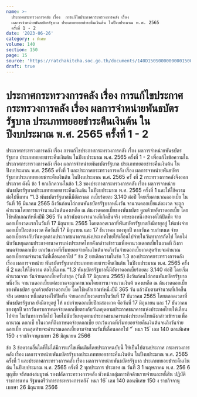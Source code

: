 ```yaml
---
name: >-
  ประกาศกระทรวงการคลัง เรื่อง  การแก้ไขประกาศกระทรวงการคลัง เรื่อง
  ผลการจำหน่ายพันธบัตรรัฐบาล ประเภททยอยชำระคืนเงินต้น ในปีงบประมาณ พ.ศ. 2565
  ครั้งที่ 1 - 2
date: '2023-06-26'
category: ง พิเศษ
volume: 140
section: 150
page: 15
source: 'https://ratchakitcha.soc.go.th/documents/140D150S0000000001500.pdf'
draft: true
---
```


# ประกาศกระทรวงการคลัง เรื่อง  การแก้ไขประกาศกระทรวงการคลัง เรื่อง ผลการจำหน่ายพันธบัตรรัฐบาล ประเภททยอยชำระคืนเงินต้น ในปีงบประมาณ พ.ศ. 2565 ครั้งที่ 1 - 2

ประกาศกระทรวงการคลัง เรื่อง การแก้ไขประกาศกระทรวงการคลัง เรื่อง ผลการจำหน่ายพันธบัตรรัฐบาล ประเภททยอยชาระคืนเงินต้น ในปีงบประมาณ พ.ศ. 2565 ครั้งที่ 1 - 2 เพื่อแก้ไขข้อความในประกาศกระทรวงการคลัง เรื่อง ผลการจำหน่ายพันธบัตรรัฐบาล ประเภททยอยชำระคืนเงินต้น ในปีงบประมาณ พ.ศ. 2565 ครั้งที่ 1 และประกาศกระทรวงการคลัง เรื่อง ผลการจาหน่ายพันธบัตรรัฐบาลประเภททยอยชาระคืนเงินต้น ในปีงบประมาณ พ.ศ. 2565 ครั้ งที่ 2 กระทรวงการคลังจึงออกประกาศ ดังนี้ ข้อ 1 ยกเลิกความในข้อ 1.3 ของประกาศกระทรวงการคลัง เรื่อง ผลการจาหน่าย พันธบัตรรัฐบาลประเภททยอยชาระคืนเงินต้น ในปีงบประมาณ พ.ศ. 2565 ครั้งที่ 1 และให้ใช้ความ ต่อไปนี้แทน “1.3 พันธบัตรรัฐบาลนี้มีอัตราดอ กเบี้ยร้อยละ 3.140 ต่อปี โดยเริ่มคานวณดอกเบี้ย ในวันที่ 16 มีนาคม 2565 ถึงวันก่อนไถ่ถอนพันธบัตรรัฐบาลหนึ่งวัน จานวนดอกเบี้ยแต่ละงวด จะถูกคำนวณโดยการนาจำนวนเงินต้นคงเหลือ ณ ต้นงวดดอกเบี้ยของพันธบัตร คูณด้วยอัตราดอกเบี้ย โดยใช้หลักเกณฑ์หนึ่งปีมี 365 วัน แล้วนับตามจานวนที่เกิดขึ้นจริง เศษของหนึ่งสตางค์ให้ปัดทิ้ง จ่ายดอกเบี้ยงวดแรกในวันที่ 17 มิถุนายน 2565 โดยตลอดเวลาที่พันธบัตรรัฐบาลยังมีอายุอยู่ ให้แบ่งจ่าย ดอกเบี้ยปีละสองงวด คือวันที่ 17 มิถุนายน และ 17 ธันวาคม ของทุกปี หากวันค รบกำหนด จ่ายดอกเบี้ยตรงกับวันหยุดตามประกาศธนาคารแห่งประเทศไทยให้เลื่อนไปจ่ายในวันทาการถัดไป โดยไม่นับวันหยุดตามประกาศธนาคารแห่งประเทศไทยดังกล่าวเข้ารวมเพื่อคานวณดอกเบี้ยในงวดที่ ถึงกาหนดจ่ายดอกเบี้ย ยกเว้นงวดที่เริ่มทยอยจ่ายคืนเงินต้นจนถึงวันจ่ายดอกเบี้ยงวดสุดท้ายจะคำนวณ ดอกเบี้ยตามจำนวนวันที่เลื่อนออกไป ” ข้อ 2 ยกเลิกความในข้อ 1.3 ของประกาศกระทรวงการคลัง เรื่อง ผลการจาหน่าย พันธบัตรรัฐบาลประเภททยอยชาระคืนเงินต้น ในปีงบประมาณ พ.ศ. 2565 ครั้งที่ 2 และให้ใช้ความ ต่อไปนี้แทน “1.3 พันธบัตรรัฐบาลนี้มีอัตราดอกเบี้ยร้อยละ 3.140 ต่อปี โดยเริ่มคำนวณจาก วันจ่ายดอกเบี้ยครั้งล่าสุด (วันที่ 17 มิถุนายน 2565) ถึงวันก่อนไถ่ถอนพันธบัตรรัฐบาลหนึ่งวัน จานวนดอกเบี้ยแต่ละงวดจะถูกคานวณโดยการนาจานวนเงินต้ นคงเหลือ ณ ต้นงวดดอกเบี้ยของพันธบัตร คูณด้วยอัตราดอกเบี้ย โดยใช้หลักเกณฑ์หนึ่งปีมี 365 วัน แล้วนับตามจำนวนที่เกิดขึ้นจริง เศษของ หนึ่งสตางค์ให้ปัดทิ้ง จ่ายดอกเบี้ยงวดแรกในวันที่ 17 ธันวาคม 2565 โดยตลอดเวลาที่พันธบัตรรัฐบาล ยังมีอายุอยู่ ให้ แบ่งจ่ายดอกเบี้ยปีละสองงวด คือวันที่ 17 มิถุนายน และ 17 ธันวาคม ของทุกปี หากวันครบกาหนดจ่ายดอกเบี้ยตรงกับวันหยุดตามประกาศธนาคารแห่งประเทศไทยให้เลื่อนไปจ่าย ในวันทาการถัดไป โดยไม่นับวันหยุดตามประกาศธนาคารแห่งประเทศไทยดังกล่าวเข้ารวมเพื่อคานวณ ดอกเบี้ ยในงวดที่ถึงกาหนดจ่ายดอกเบี้ย ยกเว้นงวดที่เริ่มทยอยจ่ายคืนเงินต้นจนถึงวันจ่ายดอกเบี้ย งวดสุดท้ายจะคำนวณดอกเบี้ยตามจำนวนวันที่เลื่อนออกไป ” ้ หนา 15 ่ เลม 140 ตอนพิเศษ 150 ง ราชกิจจานุเบกษา 26 มิถุนายน 2566

ข้อ 3 ข้อความอื่นใดที่ไม่ได้มีการแก้ไขเพิ่มเติมโดยประกาศฉบับนี้ ให้เป็นไปตามประกาศ กระทรวงการคลัง เรื่อง ผลการจาหน่ายพันธบัตรรัฐบาลประเภททยอยชาระคืนเงินต้น ในปีงบประมาณ พ.ศ. 2565 ครั้งที่ 1 และประกาศกระทรวงการคลัง เรื่อง ผลการจาหน่ายพันธบัตรรัฐบาล ประเภททยอยชำระคืนเงินต้น ในปีงบประมาณ พ.ศ. 2565 ครั้งที่ 2 ทุกประการ ประกาศ ณ วันที่ 3 1 พฤษภาคม พ.ศ. 256 6 บุญชัย จรัสแสงสมบูรณ์ รองปลัดกระทรวงการคลัง หัวหน้ากลุ่มภารกิจด้านรายจ่ายและหนี้สิน ปฏิบัติราชการแทน รัฐมนตรีว่าการกระทรวงการคลัง ้ หนา 16 ่ เลม 140 ตอนพิเศษ 150 ง ราชกิจจานุเบกษา 26 มิถุนายน 2566
